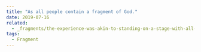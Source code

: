 ```yaml
---
title: "As all people contain a fragment of God."
date: 2019-07-16
related:
  - _fragments/the-experience-was-akin-to-standing-on-a-stage-with-all-people-watching.md
tags:
  - Fragment
---
```

